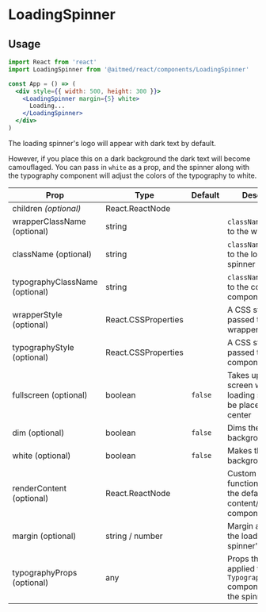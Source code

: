 # LoadingSpinner

## Usage

```jsx
import React from 'react'
import LoadingSpinner from '@aitmed/react/components/LoadingSpinner'

const App = () => (
  <div style={{ width: 500, height: 300 }}>
    <LoadingSpinner margin={5} white>
      Loading...
    </LoadingSpinner>
  </div>
)
```

The loading spinner's logo will appear with dark text by default.

However, if you place this on a dark background the dark text will become camouflaged. You can pass in `white` as a prop, and the spinner along with the typography component will adjust the colors of the typography to white.

| Prop                           | Type                | Default | Description                                                                         |
| ------------------------------ | ------------------- | ------- | ----------------------------------------------------------------------------------- |
| children _(optional)_          | React.ReactNode     |         |                                                                                     |
| wrapperClassName (optional)    | string              |         | `className` passed to the wrapper                                                   |
| className (optional)           | string              |         | `className` passed to the loading spinner component                                 |
| typographyClassName (optional) | string              |         | `className` passed to the content component                                         |
| wrapperStyle (optional)        | React.CSSProperties |         | A CSS styles object passed to the wrapper                                           |
| typographyStyle (optional)     | React.CSSProperties |         | A CSS styles object passed to content component                                     |
| fullscreen (optional)          | boolean             | `false` | Takes up the entire screen while the loading spinner will be placed into the center |
| dim (optional)                 | boolean             | `false` | Dims the background                                                                 |
| white (optional)               | boolean             | `false` | Makes the background white                                                          |
| renderContent (optional)       | React.ReactNode     |         | Custom renderer function to override the default content/typography component       |
| margin (optional)              | string / number     |         | Margin applied to the loading spinner's `style`                                     |
| typographyProps (optional)     | any                 |         | Props that will be applied to the `Typography` component below the spinner          |
